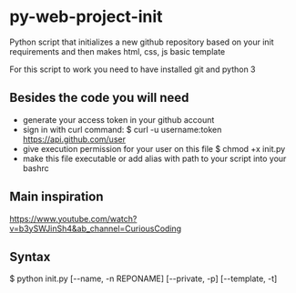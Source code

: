 # py-web-project-init

Python script that initializes a new github repository based on your init requirements and then makes html, css, js basic template

For this script to work you need to have installed git and python 3

## Besides the code you will need

- generate your access token in your github account
- sign in with curl command:
    $ curl -u username:token <https://api.github.com/user>
- give execution permission for your user on this file
    $ chmod +x init.py
- make this file executable or add alias with path to your script into your bashrc

## Main inspiration

<https://www.youtube.com/watch?v=b3ySWJinSh4&ab_channel=CuriousCoding>

## Syntax

$ python init.py [--name, -n REPONAME] [--private, -p] [--template, -t]
